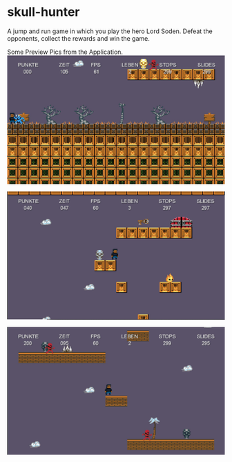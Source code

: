 # skull-hunter
A jump and run game in which you play the hero Lord Soden. Defeat the opponents, collect the rewards and win the game.

Some Preview Pics from the Application.
![Image](https://github.com/jpigner/skull-hunter/blob/master/01.jpg)

![Image](https://github.com/jpigner/skull-hunter/blob/master/02.jpg)

![Image](https://github.com/jpigner/skull-hunter/blob/master/03.jpg)
